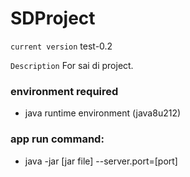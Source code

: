 # SDProject

`current version` test-0.2

`Description` For sai di project.

### environment required

* java runtime environment (java8u212)

### app run command:

* java -jar [jar file] --server.port=[port]